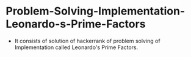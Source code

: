 # Problem-Solving-Implementation-Leonardo-s-Prime-Factors
- It consists of solution of hackerrank of problem solving of Implementation called Leonardo's Prime Factors.
